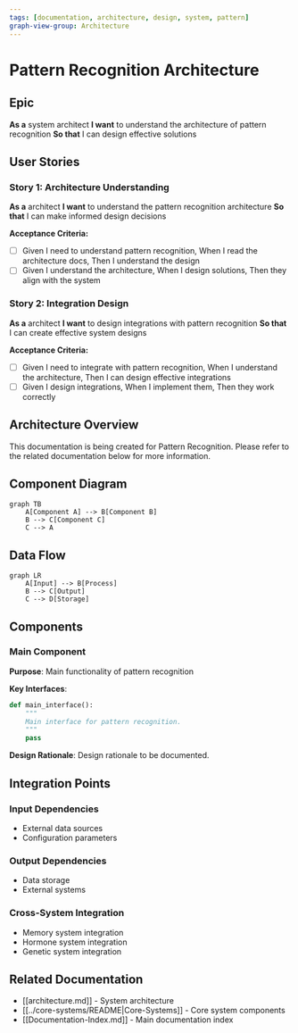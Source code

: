 ```yaml
---
tags: [documentation, architecture, design, system, pattern]
graph-view-group: Architecture
---
```


# Pattern Recognition Architecture

## Epic
**As a** system architect
**I want** to understand the architecture of pattern recognition
**So that** I can design effective solutions

## User Stories

### Story 1: Architecture Understanding
**As a** architect
**I want** to understand the pattern recognition architecture
**So that** I can make informed design decisions

**Acceptance Criteria:**
- [ ] Given I need to understand pattern recognition, When I read the architecture docs, Then I understand the design
- [ ] Given I understand the architecture, When I design solutions, Then they align with the system

### Story 2: Integration Design
**As a** architect
**I want** to design integrations with pattern recognition
**So that** I can create effective system designs

**Acceptance Criteria:**
- [ ] Given I need to integrate with pattern recognition, When I understand the architecture, Then I can design effective integrations
- [ ] Given I design integrations, When I implement them, Then they work correctly

## Architecture Overview

This documentation is being created for Pattern Recognition. Please refer to the related documentation below for more information.

## Component Diagram
```mermaid
graph TB
    A[Component A] --> B[Component B]
    B --> C[Component C]
    C --> A
```

## Data Flow
```mermaid
graph LR
    A[Input] --> B[Process]
    B --> C[Output]
    C --> D[Storage]
```

## Components

### Main Component
**Purpose**: Main functionality of pattern recognition

**Key Interfaces**:
```python
def main_interface():
    """
    Main interface for pattern recognition.
    """
    pass
```

**Design Rationale**: Design rationale to be documented.

## Integration Points

### Input Dependencies
- External data sources
- Configuration parameters

### Output Dependencies
- Data storage
- External systems

### Cross-System Integration
- Memory system integration
- Hormone system integration
- Genetic system integration

## Related Documentation
- [[architecture.md]] - System architecture
- [[../core-systems/README|Core-Systems]] - Core system components
- [[Documentation-Index.md]] - Main documentation index
